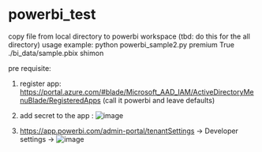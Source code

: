 # powerbi_test
copy file from local directory to powerbi workspace
(tbd: do this for the all directory)
usage example: python powerbi_sample2.py premium True ./bi_data/sample.pbix shimon

pre requisite:
1. register app: 
https://portal.azure.com/#blade/Microsoft_AAD_IAM/ActiveDirectoryMenuBlade/RegisteredApps (call it powerbi and leave defaults)
2. add secret to the app :
![image](https://user-images.githubusercontent.com/5821916/126669862-37bb3b06-ec4d-495f-a3c2-9e4edf5fd110.png)

4. https://app.powerbi.com/admin-portal/tenantSettings -> Developer settings -> 
![image](https://user-images.githubusercontent.com/5821916/126665646-f87b207f-bffd-4fc2-9153-db198ecfc252.png)

